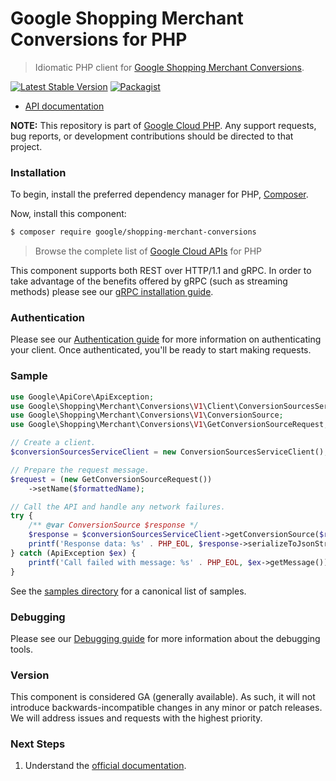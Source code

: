 # Google Shopping Merchant Conversions for PHP

> Idiomatic PHP client for [Google Shopping Merchant Conversions](https://developers.google.com/merchant/api).

[![Latest Stable Version](https://poser.pugx.org/google/shopping-merchant-conversions/v/stable)](https://packagist.org/packages/google/shopping-merchant-conversions) [![Packagist](https://img.shields.io/packagist/dm/google/shopping-merchant-conversions.svg)](https://packagist.org/packages/google/shopping-merchant-conversions)

* [API documentation](https://cloud.google.com/php/docs/reference/shopping-merchant-conversions/latest)

**NOTE:** This repository is part of [Google Cloud PHP](https://github.com/googleapis/google-cloud-php). Any
support requests, bug reports, or development contributions should be directed to
that project.

### Installation

To begin, install the preferred dependency manager for PHP, [Composer](https://getcomposer.org/).

Now, install this component:

```sh
$ composer require google/shopping-merchant-conversions
```

> Browse the complete list of [Google Cloud APIs](https://cloud.google.com/php/docs/reference)
> for PHP

This component supports both REST over HTTP/1.1 and gRPC. In order to take advantage of the benefits
offered by gRPC (such as streaming methods) please see our
[gRPC installation guide](https://cloud.google.com/php/grpc).

### Authentication

Please see our [Authentication guide](https://github.com/googleapis/google-cloud-php/blob/main/AUTHENTICATION.md) for more information
on authenticating your client. Once authenticated, you'll be ready to start making requests.

### Sample

```php
use Google\ApiCore\ApiException;
use Google\Shopping\Merchant\Conversions\V1\Client\ConversionSourcesServiceClient;
use Google\Shopping\Merchant\Conversions\V1\ConversionSource;
use Google\Shopping\Merchant\Conversions\V1\GetConversionSourceRequest;

// Create a client.
$conversionSourcesServiceClient = new ConversionSourcesServiceClient();

// Prepare the request message.
$request = (new GetConversionSourceRequest())
    ->setName($formattedName);

// Call the API and handle any network failures.
try {
    /** @var ConversionSource $response */
    $response = $conversionSourcesServiceClient->getConversionSource($request);
    printf('Response data: %s' . PHP_EOL, $response->serializeToJsonString());
} catch (ApiException $ex) {
    printf('Call failed with message: %s' . PHP_EOL, $ex->getMessage());
}
```

See the [samples directory](https://github.com/googleapis/php-shopping-merchant-conversions/tree/main/samples) for a canonical list of samples.

### Debugging

Please see our [Debugging guide](https://github.com/googleapis/google-cloud-php/blob/main/DEBUG.md)
for more information about the debugging tools.

### Version

This component is considered GA (generally available). As such, it will not introduce backwards-incompatible changes in
any minor or patch releases. We will address issues and requests with the highest priority.

### Next Steps

1. Understand the [official documentation](https://developers.google.com/merchant/api).
